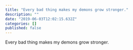 ```yaml
---
title: "Every bad thing makes my demons grow stronger."
description: ""
date: "2019-06-03T12:02:15.632Z"
categories: []
published: false
---
```


Every bad thing makes my demons grow stronger.
